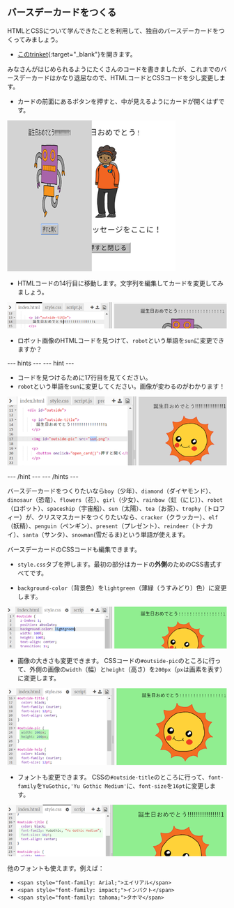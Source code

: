 ## バースデーカードをつくる

HTMLとCSSについて学んできたことを利用して、独自のバースデーカードをつくってみましょう。

+ [このtrinket](https://trinket.io/html/b33e4f4ca8){:target="_blank"}を開きます。

みなさんがはじめられるようにたくさんのコードを書きましたが、これまでのバースデーカードはかなり退屈なので、HTMLコードとCSSコードを少し変更します。

+ カードの前面にあるボタンを押すと、中が見えるようにカードが開くはずです。

![スクリーンショット](images/birthday-click.png)

+ HTMLコードの14行目に移動します。文字列を編集してカードを変更してみましょう。

![スクリーンショット](images/birthday-card-html.png)

+ ロボット画像のHTMLコードを見つけて、`robot`という単語を`sun`に変更できますか？

\--- hints \--- \--- hint \---

+ コードを見つけるために17行目を見てください。
+ `robot`という単語を`sun`に変更してください。画像が変わるのがわかります！

![スクリーンショット](images/birthday-card-sun.png)

\--- /hint \--- \--- /hints \---

バースデーカードをつくりたいなら`boy`（少年）、`diamond`（ダイヤモンド）、`dinosaur`（恐竜）、`flowers`（花）、`girl`（少女）、`rainbow`（虹（にじ））、`robot`（ロボット）、`spaceship`（宇宙船）、`sun`（太陽）、`tea`（お茶）、`trophy`（トロフィー）が、クリスマスカードをつくりたいなら、`cracker`（クラッカー）、`elf`（妖精）、`penguin`（ペンギン）、`present`（プレゼント）、`reindeer`（トナカイ）、`santa`（サンタ）、`snowman`(雪だるま)という単語が使えます。

バースデーカードのCSSコードも編集できます。

+ `style.css`タブを押します。最初の部分はカードの**外側**のためのCSS書式すべてです。

+ `background-color`（背景色）を`lightgreen`（薄緑（うすみどり）色）に変更します。

![スクリーンショット](images/birthday-card-outside.png)

+ 画像の大きさも変更できます。 CSSコードの`#outside-pic`のところに行って、外側の画像の`width`（幅）と`height`（高さ）を`200px`（`px`は画素を表す）に変更します。

![スクリーンショット](images/birthday-card-size.png)

+ フォントも変更できます。 CSSの`#outside-title`のところに行って、`font-family`を`YuGothic,'Yu Gothic Medium'`に、`font-size`を`16pt`に変更します。

![スクリーンショット](images/birthday-card-font.png)

他のフォントも使えます。例えば：

+ `<span style="font-family: Arial;">エイリアル</span>`
+ `<span style="font-family: impact;">インパクト</span>`
+ `<span style="font-family: tahoma;">タホマ</span>`